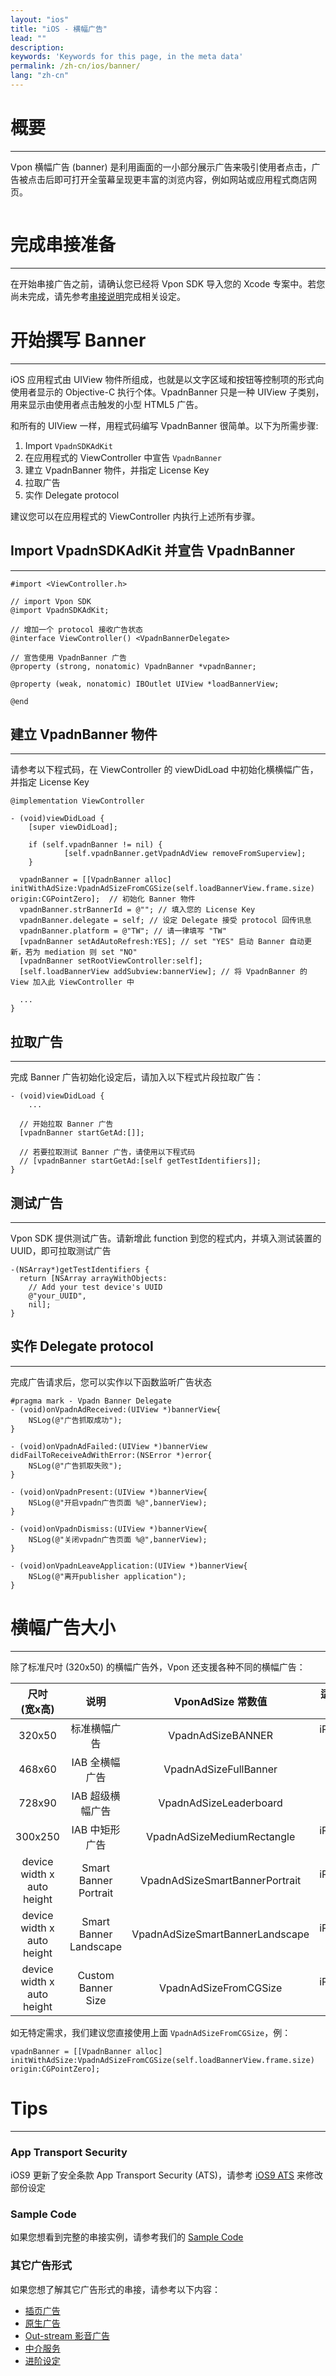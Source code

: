 ```yaml
---
layout: "ios"
title: "iOS - 横幅广告"
lead: ""
description:
keywords: 'Keywords for this page, in the meta data'
permalink: /zh-cn/ios/banner/
lang: "zh-cn"
---
```

# 概要
---
Vpon 横幅广告 (banner) 是利用画面的一小部分展示广告来吸引使用者点击，广告被点击后即可打开全萤幕呈现更丰富的浏览内容，例如网站或应用程式商店网页。

<img src="{{site.imgurl}}/iOS_Banner_Sample.png" alt="" class="width-300"/>

# 完成串接准备
---
在开始串接广告之前，请确认您已经将 Vpon SDK 导入您的 Xcode 专案中。若您尚未完成，请先参考[串接说明]完成相关设定。

# 开始撰写 Banner
---
iOS 应用程式由 UIView 物件所组成，也就是以文字区域和按钮等控制项的形式向使用者显示的 Objective-C 执行个体。VpadnBanner 只是一种 UIView 子类别，用来显示由使用者点击触发的小型 HTML5 广告。

和所有的 UIView 一样，用程式码编写 VpadnBanner 很简单。以下为所需步骤:

1. Import `VpadnSDKAdKit`
2. 在应用程式的 ViewController 中宣告 `VpadnBanner`
3. 建立 VpadnBanner 物件，并指定 License Key
4. 拉取广告
5. 实作 Delegate protocol

建议您可以在应用程式的 ViewController 内执行上述所有步骤。

## Import VpadnSDKAdKit 并宣告 VpadnBanner
---
```objc
#import <ViewController.h>

// import Vpon SDK
@import VpadnSDKAdKit;

// 增加一个 protocol 接收广告状态
@interface ViewController() <VpadnBannerDelegate>

// 宣告使用 VpadnBanner 广告
@property (strong, nonatomic) VpadnBanner *vpadnBanner;

@property (weak, nonatomic) IBOutlet UIView *loadBannerView;

@end
```


## 建立 VpadnBanner 物件
---
请参考以下程式码，在 ViewController 的 viewDidLoad 中初始化横横幅广告，并指定 License Key

```objc
@implementation ViewController

- (void)viewDidLoad {
    [super viewDidLoad];

    if (self.vpadnBanner != nil) {
            [self.vpadnBanner.getVpadnAdView removeFromSuperview];
    }

  vpadnBanner = [[VpadnBanner alloc] initWithAdSize:VpadnAdSizeFromCGSize(self.loadBannerView.frame.size) origin:CGPointZero];  // 初始化 Banner 物件
  vpadnBanner.strBannerId = @""; // 填入您的 License Key
  vpadnBanner.delegate = self; // 设定 Delegate 接受 protocol 回传讯息
  vpadnBanner.platform = @"TW"; // 请一律填写 "TW"
  [vpadnBanner setAdAutoRefresh:YES]; // set "YES" 启动 Banner 自动更新，若为 mediation 则 set "NO"
  [vpadnBanner setRootViewController:self];
  [self.loadBannerView addSubview:bannerView]; // 将 VpadnBanner 的 View 加入此 ViewController 中
  
  ...
}
```

## 拉取广告
---
完成 Banner 广告初始化设定后，请加入以下程式片段拉取广告：

```objc
- (void)viewDidLoad {
    ...

  // 开始拉取 Banner 广告
  [vpadnBanner startGetAd:[]]; 

  // 若要拉取测试 Banner 广告，请使用以下程式码
  // [vpadnBanner startGetAd:[self getTestIdentifiers]];
}
```

## 测试广告
---
Vpon SDK 提供测试广告。请新增此 function 到您的程式内，并填入测试装置的 UUID，即可拉取测试广告

```objc
-(NSArray*)getTestIdentifiers {
  return [NSArray arrayWithObjects:
    // Add your test device's UUID
    @"your_UUID",
    nil];
}
```

## 实作 Delegate protocol
---
完成广告请求后，您可以实作以下函数监听广告状态

```objc
#pragma mark - Vpadn Banner Delegate
- (void)onVpadnAdReceived:(UIView *)bannerView{
    NSLog(@"广告抓取成功");
}

- (void)onVpadnAdFailed:(UIView *)bannerView didFailToReceiveAdWithError:(NSError *)error{
    NSLog(@"广告抓取失败");
}

- (void)onVpadnPresent:(UIView *)bannerView{
    NSLog(@"开启vpadn广告页面 %@",bannerView);
}

- (void)onVpadnDismiss:(UIView *)bannerView{
    NSLog(@"关闭vpadn广告页面 %@",bannerView);
}

- (void)onVpadnLeaveApplication:(UIView *)bannerView{
    NSLog(@"离开publisher application");
}
```

# 横幅广告大小
---
除了标准尺吋 (320x50) 的横幅广告外，Vpon 还支援各种不同的横幅广告：

尺吋<br>(宽x高)             |     说明       |  VponAdSize 常数值              | 适用装置
:------------------------: | :-------------:| :-----------------------------:|:-----------:
320x50                     | 标准横幅广告     | VpadnAdSizeBANNER                   |iPhone<br>iPad
468x60                     | IAB 全横幅广告   |VpadnAdSizeFullBanner              |iPad
728x90                     | IAB 超级横幅广告 |  VpadnAdSizeLeaderboard        |iPad
300x250                    |IAB 中矩形广告    |VpadnAdSizeMediumRectangle            |iPhone<br>iPad
device width x auto height |Smart Banner Portrait |  VpadnAdSizeSmartBannerPortrait |iPhone<br>iPad
device width x auto height |Smart Banner Landscape|VpadnAdSizeSmartBannerLandscape  |iPhone<br>iPad
device width x auto height | Custom Banner Size | VpadnAdSizeFromCGSize | iPhone<br>iPad

如无特定需求，我们建议您直接使用上面 `VpadnAdSizeFromCGSize`，例：

```objc
vpadnBanner = [[VpadnBanner alloc] initWithAdSize:VpadnAdSizeFromCGSize(self.loadBannerView.frame.size) origin:CGPointZero];
```

# Tips
---

### App Transport Security
iOS9 更新了安全条款 App Transport Security (ATS)，请参考 [iOS9 ATS] 来修改部份设定

### Sample Code
如果您想看到完整的串接实例，请参考我们的 [Sample Code]

### 其它广告形式
如果您想了解其它广告形式的串接，请参考以下内容：

* [插页广告](../Interstitial)
* [原生广告](../native)
* [Out-stream 影音广告](../outstream)
* [中介服务](../mediation)
* [进阶设定](../advanced)


[串接说明]: ../integration-guide/
[Sample Code]: ../download/
[iOS9 ATS]: {{site.baseurl}}/zh-cn/ios/latest-news/ios9ats/
